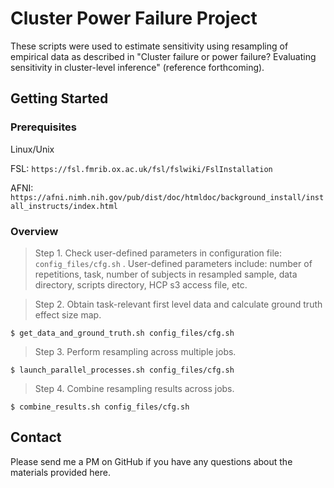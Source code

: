 # Cluster Power Failure Project

These scripts were used to estimate sensitivity using resampling of empirical data as described in
"Cluster failure or power failure? Evaluating sensitivity in cluster-level inference" (reference forthcoming).

## Getting Started

### Prerequisites

Linux/Unix

FSL: `https://fsl.fmrib.ox.ac.uk/fsl/fslwiki/FslInstallation`

AFNI: `https://afni.nimh.nih.gov/pub/dist/doc/htmldoc/background_install/install_instructs/index.html`

### Overview

> Step 1. Check user-defined parameters in configuration file: `config_files/cfg.sh` . User-defined parameters include: number of repetitions, task, number of subjects in resampled sample, data directory, scripts directory, HCP s3 access file, etc.

> Step 2. Obtain task-relevant first level data and calculate ground truth effect size map.

```shell
$ get_data_and_ground_truth.sh config_files/cfg.sh
```

> Step 3. Perform resampling across multiple jobs.

```shell
$ launch_parallel_processes.sh config_files/cfg.sh
```

> Step 4. Combine resampling results across jobs.

```shell
$ combine_results.sh config_files/cfg.sh
```

## Contact

Please send me a PM on GitHub if you have any questions about the materials provided here. 

